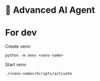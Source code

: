 # 💪 Advanced AI Agent

# For dev

Create venv:
```
python -m venv <venv-name>
```
Start venv
```
./<venv-name>/Scripts/activate
```
